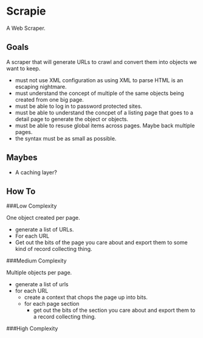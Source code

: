 Scrapie
=======

A Web Scraper.

Goals
-----

A scraper that will generate URLs to crawl and convert them into objects we want to keep.

- must not use XML configuration as using XML to parse HTML is an escaping nightmare.
- must understand the concept of multiple of the same objects being created from one big page.
- must be able to log in to password protected sites.
- must be able to understand the concpet of a listing page that goes to a detail page to generate the object or objects.
- must be able to resuse global items across pages.  Maybe back multiple pages.
- the syntax must be as small as possible.

Maybes
------

- A caching layer?

How To
------


###Low Complexity

One object created per page.

 - generate a list of URLs.
 - For each URL
  - Get out the bits of the page you care about and export them to some kind of record collecting thing.

###Medium Complexity

Multiple objects per page.

 - generate a list of urls
 - for each URL
   - create a context that chops the page up into bits.
   - for each page section
     - get out the bits of the section you care about and export them to a record collecting thing.

###High Complexity

